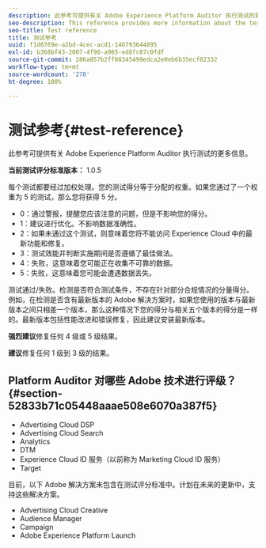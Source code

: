 ```yaml
---
description: 此参考可提供有关 Adobe Experience Platform Auditor 执行测试的更多信息。
seo-description: This reference provides more information about the tests Adobe Experience Platform Auditor performs.
seo-title: Test reference
title: 测试参考
uuid: f1d0769e-a2bd-4cec-acd1-146793644895
exl-id: b368bf43-2007-4f98-a965-ed8fc07c0fdf
source-git-commit: 286a857b2ff08345499edca2e0eb6b35ecf02332
workflow-type: tm+mt
source-wordcount: '278'
ht-degree: 100%

---
```


# 测试参考{#test-reference}

此参考可提供有关 Adobe Experience Platform Auditor 执行测试的更多信息。

**当前测试评分标准版本：** 1.0.5

每个测试都要经过加权处理。您的测试得分等于分配的权重。如果您通过了一个权重为 5 的测试，那么您将获得 5 分。

* 0：通过警报，提醒您应该注意的问题，但是不影响您的得分。
* 1：建议进行优化。不影响数据准确性。
* 2：如果未通过这个测试，则意味着您将不能访问 Experience Cloud 中的最新功能和修复。
* 3：测试效能并判断实施期间是否遵循了最佳做法。
* 4：失败，这意味着您可能正在收集不可靠的数据。
* 5：失败，这意味着您可能会遭遇数据丢失。

测试通过/失败。检测是否符合测试条件，不存在针对部分合规情况的分量得分。例如，在检测是否含有最新版本的 Adobe 解决方案时，如果您使用的版本与最新版本之间只相差一个版本，那么这种情况下您的得分与相关五个版本的得分是一样的。最新版本包括性能改进和错误修复，因此建议安装最新版本。

**强烈建议**&#x200B;修复任何 4 级或 5 级结果。

**建议**&#x200B;修复任何 1 级到 3 级的结果。

## Platform Auditor 对哪些 Adobe 技术进行评级？ {#section-52833b71c05448aaae508e6070a387f5}

* Advertising Cloud DSP
* Advertising Cloud Search
* Analytics
* DTM
* Experience Cloud ID 服务（以前称为 Marketing Cloud ID 服务）
* Target

目前，以下 Adobe 解决方案未包含在测试评分标准中。计划在未来的更新中，支持这些解决方案。

* Advertising Cloud Creative
* Audience Manager
* Campaign
* Adobe Experience Platform Launch
